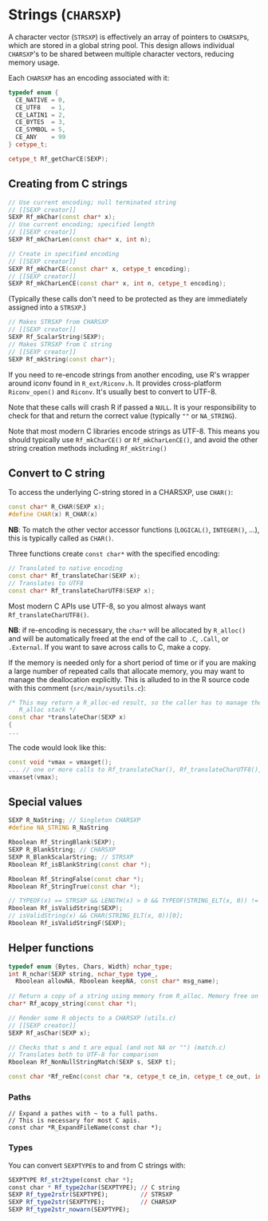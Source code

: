# Strings (`CHARSXP`)

A character vector (`STRSXP`) is effectively an array of pointers to `CHARSXP`s, which are stored in a global string pool. This design allows individual `CHARSXP`'s to be shared between multiple character vectors, reducing memory usage. 

Each `CHARSXP` has an encoding associated with it:

```cpp
typedef enum {
  CE_NATIVE = 0,
  CE_UTF8   = 1,
  CE_LATIN1 = 2,
  CE_BYTES  = 3,
  CE_SYMBOL = 5,
  CE_ANY    = 99
} cetype_t;

cetype_t Rf_getCharCE(SEXP);
```

## Creating from C strings

```cpp
// Use current encoding; null terminated string
// [[SEXP creator]]
SEXP Rf_mkChar(const char* x);
// Use current encoding; specified length
// [[SEXP creator]]
SEXP Rf_mkCharLen(const char* x, int n);

// Create in specified encoding
// [[SEXP creator]]
SEXP Rf_mkCharCE(const char* x, cetype_t encoding);
// [[SEXP creator]]
SEXP Rf_mkCharLenCE(const char* x, int n, cetype_t encoding);
```

(Typically these calls don't need to be protected as they are immediately assigned into a `STRSXP`.)

```cpp
// Makes STRSXP from CHARSXP
// [[SEXP creator]]
SEXP Rf_ScalarString(SEXP);
// Makes STRSXP from C string
// [[SEXP creator]]
SEXP Rf_mkString(const char*);
```

If you need to re-encode strings from another encoding, use R's wrapper around iconv found in `R_ext/Riconv.h`. It provides cross-platform `Riconv_open()` and `Riconv`. It's usually best to convert to UTF-8.

Note that these calls will crash R if passed a `NULL`. It is your responsibility to check for that and return the correct value (typically `""` or `NA_STRING`).

Note that most modern C libraries encode strings as UTF-8. This means you should typically use `Rf_mkCharCE()` or `Rf_mkCharLenCE()`, and avoid the other string creation methods including `Rf_mkString()`

## Convert to C string

To access the underlying C-string stored in a CHARSXP, use `CHAR()`:

```cpp
const char* R_CHAR(SEXP x);
#define CHAR(x) R_CHAR(x)
```

__NB__: To match the other vector accessor functions (`LOGICAL()`, `INTEGER()`, ...), this is typically called as `CHAR()`.

Three functions create `const char*` with the specified encoding:

```cpp
// Translated to native encoding
const char* Rf_translateChar(SEXP x);
// Translates to UTF8
const char* Rf_translateCharUTF8(SEXP x);
```

Most modern C APIs use UTF-8, so you almost always want `Rf_translateCharUTF8()`.

__NB__: if re-encoding is necessary, the `char*` will be allocated by `R_alloc()` and will be automatically freed at the end of the call to `.C`, `.Call`, or `.External`. If you want to save across calls to C, make a copy.

If the memory is needed only for a short period of time or if you are making a large number of repeated calls that allocate memory, you may want to manage the deallocation explicitly. This is alluded to in the R source code with this comment (`src/main/sysutils.c`):
```cpp
/* This may return a R_alloc-ed result, so the caller has to manage the
   R_alloc stack */
const char *translateChar(SEXP x)
{
...
```

The code would look like this:
```cpp
const void *vmax = vmaxget();
... // one or more calls to Rf_translateChar(), Rf_translateCharUTF8(), etc.
vmaxset(vmax);
```


## Special values

```cpp
SEXP R_NaString; // Singleton CHARSXP
#define NA_STRING R_NaString

Rboolean Rf_StringBlank(SEXP);
SEXP R_BlankString; // CHARSXP
SEXP R_BlankScalarString; // STRSXP
Rboolean Rf_isBlankString(const char *);

Rboolean Rf_StringFalse(const char *);
Rboolean Rf_StringTrue(const char *);

// TYPEOF(x) == STRSXP && LENGTH(x) > 0 && TYPEOF(STRING_ELT(x, 0)) != NILSXP;
Rboolean Rf_isValidString(SEXP);
// isValidString(x) && CHAR(STRING_ELT(x, 0))[0];
Rboolean Rf_isValidStringF(SEXP);
```

## Helper functions

```cpp
typedef enum {Bytes, Chars, Width} nchar_type;
int R_nchar(SEXP string, nchar_type type_,
  Rboolean allowNA, Rboolean keepNA, const char* msg_name);
  
// Return a copy of a string using memory from R_alloc. Memory free on gc
char* Rf_acopy_string(const char *);

// Render some R objects to a CHARSXP (utils.c)
// [[SEXP creator]]
SEXP Rf_asChar(SEXP x); 

// Checks that s and t are equal (and not NA or "") (match.c)
// Translates both to UTF-8 for comparison
Rboolean Rf_NonNullStringMatch(SEXP s, SEXP t);

const char *Rf_reEnc(const char *x, cetype_t ce_in, cetype_t ce_out, int subst);
```

### Paths

``` cp
// Expand a pathes with ~ to a full paths. 
// This is necessary for most C apis.
const char *R_ExpandFileName(const char *);
```

### Types

You can convert `SEXPTYPE`s to and from C strings with:

```R
SEXPTYPE Rf_str2type(const char *);
const char * Rf_type2char(SEXPTYPE); // C string
SEXP Rf_type2rstr(SEXPTYPE);         // STRSXP
SEXP Rf_type2str(SEXPTYPE);          // CHARSXP
SEXP Rf_type2str_nowarn(SEXPTYPE);
```
